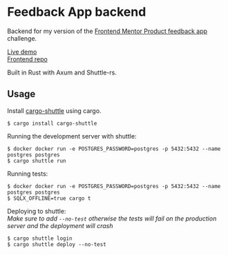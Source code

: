 # Feedback App backend

Backend for my version of the [Frontend Mentor Product feedback app](https://www.frontendmentor.io/challenges/product-feedback-app-wbvUYqjR6) challenge.

[Live demo](https://rf-feedback-app.netlify.app/)  
[Frontend repo](https://github.com/riccardofano/feedback-app-frontend)

Built in Rust with Axum and Shuttle-rs.

## Usage

Install [cargo-shuttle](https://github.com/shuttle-hq/shuttle) using cargo.

```
$ cargo install cargo-shuttle
```

Running the development server with shuttle:

```
$ docker docker run -e POSTGRES_PASSWORD=postgres -p 5432:5432 --name postgres postgres
$ cargo shuttle run
```

Running tests:

```
$ docker docker run -e POSTGRES_PASSWORD=postgres -p 5432:5432 --name postgres postgres
$ SQLX_OFFLINE=true cargo t
```

Deploying to shuttle:  
_Make sure to add `--no-test` otherwise the tests will fail on the production server and the deployment will crash_

```
$ cargo shuttle login
$ cargo shuttle deploy --no-test
```
